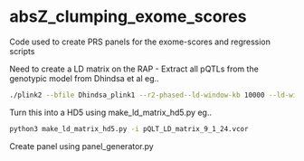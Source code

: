# absZ_clumping_exome_scores
Code used to create PRS panels for the exome-scores and regression scripts

Need to create a LD matrix on the RAP - Extract all pQTLs from the genotypic model from Dhindsa et al   eg..
~~~bash
./plink2 --bfile Dhindsa_plink1 --r2-phased--ld-window-kb 10000 --ld-window-r2 0.01 --out Dhindsa_LD_matrix
~~~

Turn this into a HD5 using make_ld_matrix_hd5.py eg..
~~~bash
python3 make_ld_matrix_hd5.py -i pQLT_LD_matrix_9_1_24.vcor
~~~

Create panel using panel_generator.py 


